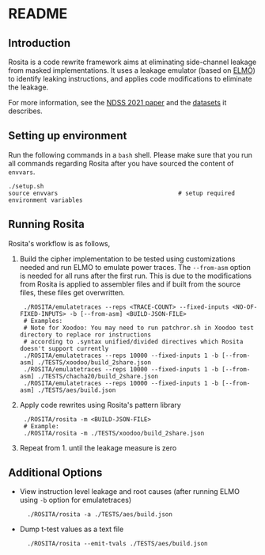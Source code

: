 README
===
## Introduction
Rosita is a code rewrite framework aims at eliminating side-channel leakage from masked implementations. 
It uses a leakage emulator (based on [ELMO](https://github.com/sca-research/ELMO)) to identify
leaking instructions, and applies code modifications to eliminate the leakage.

For more information, see the [NDSS 2021 paper](https://eprint.iacr.org/2019/1445.pdf)
and the [datasets](https://adelaide.figshare.com/projects/Rosita/91580) it describes.

## Setting up environment

Run the following commands in a `bash` shell. Please make sure that you run all
commands regarding Rosita after you have sourced the content of `envvars`.

~~~
./setup.sh
source envvars                                  # setup required environment variables 
~~~

## Running Rosita

Rosita's workflow is as follows,

1. Build the cipher implementation to be tested using customizations needed and run
ELMO to emulate power traces. The `--from-asm` option is needed for all runs after
the first run. This is due to the modifications from Rosita is applied to assembler files
and if built from the source files, these files get overwritten.

        ./ROSITA/emulatetraces --reps <TRACE-COUNT> --fixed-inputs <NO-OF-FIXED-INPUTS> -b [--from-asm] <BUILD-JSON-FILE>
        # Examples:
        # Note for Xoodoo: You may need to run patchror.sh in Xoodoo test directory to replace ror instructions 
        # according to .syntax unified/divided directives which Rosita doesn't support currently
        ./ROSITA/emulatetraces --reps 10000 --fixed-inputs 1 -b [--from-asm] ./TESTS/xoodoo/build_2share.json 
        ./ROSITA/emulatetraces --reps 10000 --fixed-inputs 1 -b [--from-asm] ./TESTS/chacha20/build_2share.json
        ./ROSITA/emulatetraces --reps 10000 --fixed-inputs 1 -b [--from-asm] ./TESTS/aes/build.json

3. Apply code rewrites using Rosita's pattern library
       
        ./ROSITA/rosita -m <BUILD-JSON-FILE>
        # Example: 
        ./ROSITA/rosita -m ./TESTS/xoodoo/build_2share.json

4. Repeat from 1. until the leakage measure is zero  

## Additional Options

+ View instruction level leakage and root causes (after running ELMO using `-b` option for emulatetraces)

        ./ROSITA/rosita -a ./TESTS/aes/build.json

+ Dump t-test values as a text file

        ./ROSITA/rosita --emit-tvals ./TESTS/aes/build.json


